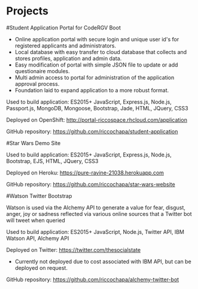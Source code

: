 # Projects

#Student Application Portal for CodeRGV Boot

* Online application portal with secure login and unique user id's for registered applicants and administrators.
* Local database with easy transfer to cloud database that collects and stores profiles, application and admin data.
* Easy modification of portal with simple JSON file to update or add questionaire modules.
* Multi admin access to portal for administration of the application approval process.
* Foundation laid to expand application to a more robust format.

Used to build application:
ES2015+ JavaScript, Express.js, Node.js, Passport.js, MongoDB, Mongoose, Bootstrap, Jade, HTML, JQuery, CSS3

Deployed on OpenShift:
http://portal-riccospace.rhcloud.com/application

GitHub repository:
https://github.com/riccochapa/student-application


#Star Wars Demo Site

Used to build application:
ES2015+ JavaScript, Express.js, Node.js, Bootstrap, EJS, HTML, JQuery, CSS3

Deployed on Heroku:
https://pure-ravine-21038.herokuapp.com

GitHub repository:
https://github.com/riccochapa/star-wars-website

#Watson Twitter Bootstrap

Watson is used via the Alchemy API to generate a value for fear, disgust, anger, joy or sadness reflected via various online sources that a Twitter bot will tweet when queried

Used to build application:
ES2015+ JavaScript, Node.js, Twitter API, IBM Watson API, Alchemy API

Deployed on Twitter:
https://twitter.com/thesocialstate
* Currently not deployed due to cost associated with IBM API, but can be deployed on request.

GitHub repository:
https://github.com/riccochapa/alchemy-twitter-bot
